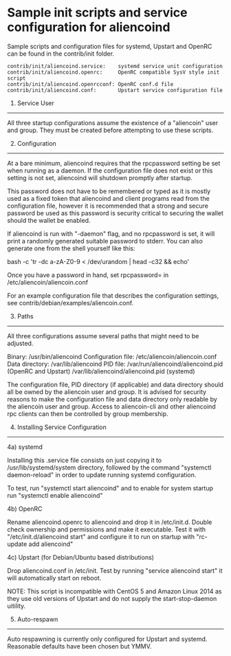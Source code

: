 Sample init scripts and service configuration for aliencoind
==========================================================

Sample scripts and configuration files for systemd, Upstart and OpenRC
can be found in the contrib/init folder.

    contrib/init/aliencoind.service:    systemd service unit configuration
    contrib/init/aliencoind.openrc:     OpenRC compatible SysV style init script
    contrib/init/aliencoind.openrcconf: OpenRC conf.d file
    contrib/init/aliencoind.conf:       Upstart service configuration file

1. Service User
---------------------------------

All three startup configurations assume the existence of a "aliencoin" user
and group.  They must be created before attempting to use these scripts.

2. Configuration
---------------------------------

At a bare minimum, aliencoind requires that the rpcpassword setting be set
when running as a daemon.  If the configuration file does not exist or this
setting is not set, aliencoind will shutdown promptly after startup.

This password does not have to be remembered or typed as it is mostly used
as a fixed token that aliencoind and client programs read from the configuration
file, however it is recommended that a strong and secure password be used
as this password is security critical to securing the wallet should the
wallet be enabled.

If aliencoind is run with "-daemon" flag, and no rpcpassword is set, it will
print a randomly generated suitable password to stderr.  You can also
generate one from the shell yourself like this:

bash -c 'tr -dc a-zA-Z0-9 < /dev/urandom | head -c32 && echo'

Once you have a password in hand, set rpcpassword= in /etc/aliencoin/aliencoin.conf

For an example configuration file that describes the configuration settings, 
see contrib/debian/examples/aliencoin.conf.

3. Paths
---------------------------------

All three configurations assume several paths that might need to be adjusted.

Binary:              /usr/bin/aliencoind
Configuration file:  /etc/aliencoin/aliencoin.conf
Data directory:      /var/lib/aliencoind
PID file:            /var/run/aliencoind/aliencoind.pid (OpenRC and Upstart)
                     /var/lib/aliencoind/aliencoind.pid (systemd)

The configuration file, PID directory (if applicable) and data directory
should all be owned by the aliencoin user and group.  It is advised for security
reasons to make the configuration file and data directory only readable by the
aliencoin user and group.  Access to aliencoin-cli and other aliencoind rpc clients
can then be controlled by group membership.

4. Installing Service Configuration
-----------------------------------

4a) systemd

Installing this .service file consists on just copying it to
/usr/lib/systemd/system directory, followed by the command
"systemctl daemon-reload" in order to update running systemd configuration.

To test, run "systemctl start aliencoind" and to enable for system startup run
"systemctl enable aliencoind"

4b) OpenRC

Rename aliencoind.openrc to aliencoind and drop it in /etc/init.d.  Double
check ownership and permissions and make it executable.  Test it with
"/etc/init.d/aliencoind start" and configure it to run on startup with
"rc-update add aliencoind"

4c) Upstart (for Debian/Ubuntu based distributions)

Drop aliencoind.conf in /etc/init.  Test by running "service aliencoind start"
it will automatically start on reboot.

NOTE: This script is incompatible with CentOS 5 and Amazon Linux 2014 as they
use old versions of Upstart and do not supply the start-stop-daemon uitility.

5. Auto-respawn
-----------------------------------

Auto respawning is currently only configured for Upstart and systemd.
Reasonable defaults have been chosen but YMMV.


